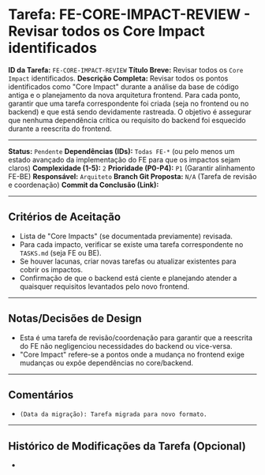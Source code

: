 # Tarefa: FE-CORE-IMPACT-REVIEW - Revisar todos os Core Impact identificados

**ID da Tarefa:** `FE-CORE-IMPACT-REVIEW`
**Título Breve:** Revisar todos os `Core Impact` identificados.
**Descrição Completa:**
Revisar todos os pontos identificados como "Core Impact" durante a análise da base de código antiga e o planejamento da nova arquitetura frontend. Para cada ponto, garantir que uma tarefa correspondente foi criada (seja no frontend ou no backend) e que está sendo devidamente rastreada. O objetivo é assegurar que nenhuma dependência crítica ou requisito do backend foi esquecido durante a reescrita do frontend.

---

**Status:** `Pendente`
**Dependências (IDs):** `Todas FE-*` (ou pelo menos um estado avançado da implementação do FE para que os impactos sejam claros)
**Complexidade (1-5):** `2`
**Prioridade (P0-P4):** `P1` (Garantir alinhamento FE-BE)
**Responsável:** `Arquiteto`
**Branch Git Proposta:** `N/A` (Tarefa de revisão e coordenação)
**Commit da Conclusão (Link):**

---

## Critérios de Aceitação
- Lista de "Core Impacts" (se documentada previamente) revisada.
- Para cada impacto, verificar se existe uma tarefa correspondente no `TASKS.md` (seja FE ou BE).
- Se houver lacunas, criar novas tarefas ou atualizar existentes para cobrir os impactos.
- Confirmação de que o backend está ciente e planejando atender a quaisquer requisitos levantados pelo novo frontend.

---

## Notas/Decisões de Design
- Esta é uma tarefa de revisão/coordenação para garantir que a reescrita do FE não negligenciou necessidades do backend ou vice-versa.
- "Core Impact" refere-se a pontos onde a mudança no frontend exige mudanças ou expõe dependências no core/backend.

---

## Comentários
- `(Data da migração): Tarefa migrada para novo formato.`

---

## Histórico de Modificações da Tarefa (Opcional)
-
